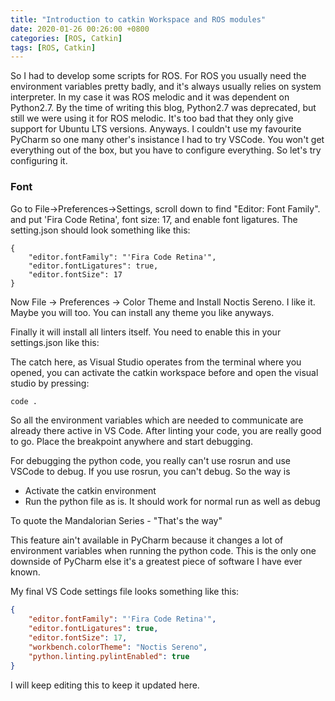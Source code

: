 ```yaml
---
title: "Introduction to catkin Workspace and ROS modules"
date: 2020-01-26 00:26:00 +0800
categories: [ROS, Catkin]
tags: [ROS, Catkin]
---
```


So I had to develop some scripts for ROS. For ROS you usually need the environment variables pretty badly, and it's always usually relies on system interpreter. In my case it was ROS melodic and it was dependent on Python2.7. By the time of writing this blog, Python2.7 was deprecated, but still we were using it for ROS melodic. It's too bad that they only give support for Ubuntu LTS versions. Anyways. I couldn't use my favourite PyCharm so one many other's insistance I had to try VSCode. You won't get everything out of the box, but you have to configure everything. So let's try configuring it.

### Font

Go to File->Preferences->Settings, scroll down to find "Editor: Font Family". and put 'Fira Code Retina', font size: 17, and enable font ligatures. The setting.json should look something like this:

```. json
{
    "editor.fontFamily": "'Fira Code Retina'",
    "editor.fontLigatures": true,
    "editor.fontSize": 17
}
```

Now File -> Preferences -> Color Theme and Install Noctis Sereno. I like it. Maybe you will too. You can install any theme you like anyways. 

Finally it will install all linters itself. You need to enable this in your settings.json like this:

The catch here, as Visual Studio operates from the terminal where you opened, you can activate the catkin workspace before and open the visual studio by pressing:

```bash
code .
```

So all the environment variables which are needed to communicate are already there active in VS Code. After linting your code, you are really good to go. Place the breakpoint anywhere and start debugging.

For debugging the python code, you really can't use rosrun and use VSCode to debug. If you use rosrun, you can't debug. So the way is 

- Activate the catkin environment 
- Run the python file as is. It should work for normal run as well as debug

To quote the Mandalorian Series - "That's the way"

 This feature ain't available in PyCharm because it changes a lot of environment variables when running the python code. This is the only one downside of PyCharm else it's a greatest piece of software I have ever known. 

My final VS Code settings file looks something like this:

```json
{
    "editor.fontFamily": "'Fira Code Retina'",
    "editor.fontLigatures": true,
    "editor.fontSize": 17,
    "workbench.colorTheme": "Noctis Sereno",
    "python.linting.pylintEnabled": true
}
```

I will keep editing this to keep it updated here.